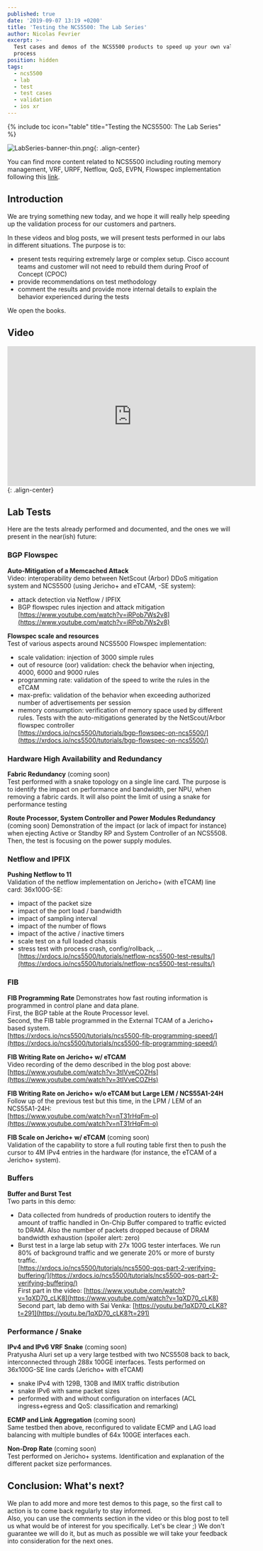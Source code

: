 ```yaml
---
published: true
date: '2019-09-07 13:19 +0200'
title: 'Testing the NCS5500: The Lab Series'
author: Nicolas Fevrier
excerpt: >-
  Test cases and demos of the NCS5500 products to speed up your own validation
  process
position: hidden
tags:
  - ncs5500
  - lab
  - test
  - test cases
  - validation
  - ios xr
---
```

{% include toc icon="table" title="Testing the NCS5500: The Lab Series" %}

![LabSeries-banner-thin.png]({{site.baseurl}}/images/LabSeries-banner-thin.png){: .align-center}

You can find more content related to NCS5500 including routing memory management, VRF, URPF, Netflow, QoS, EVPN, Flowspec implementation following this [link](https://xrdocs.io/ncs5500/tutorials/).

## Introduction

We are trying something new today, and we hope it will really help speeding up the validation process for our customers and partners.

In these videos and blog posts, we will present tests performed in our labs in different situations. The purpose is to:
- present tests requiring extremely large or complex setup. Cisco account teams and customer will not need to rebuild them during Proof of Concept (CPOC)
- provide recommendations on test methodology
- comment the results and provide more internal details to explain the behavior experienced during the tests

We open the books.

## Video

<iframe type="text/html" width="560" height="315" src="https://www.youtube.com/embed/rWmXXsQeV38?autoplay=1" frameborder="0" allow="autoplay" ></iframe>{: .align-center}

## Lab Tests

Here are the tests already performed and documented, and the ones we will present in the near(ish) future:

### BGP Flowspec

**Auto-Mitigation of a Memcached Attack**  
Video: interoperability demo between NetScout (Arbor) DDoS mitigation system and NCS5500 (using Jericho+ and eTCAM, -SE system):
- attack detection via Netflow / IPFIX
- BGP flowspec rules injection and attack mitigation  
[https://www.youtube.com/watch?v=iRPob7Ws2v8](https://www.youtube.com/watch?v=iRPob7Ws2v8)

**Flowspec scale and resources**  
Test of various aspects around NCS5500 Flowspec implementation:  
- scale validation: injection of 3000 simple rules
- out of resource (oor) validation: check the behavior when injecting, 4000, 6000 and 9000 rules
- programming rate: validation of the speed to write the rules in the eTCAM
- max-prefix: validation of the behavior when exceeding authorized number of advertisements per session
- memory consumption: verification of memory space used by different rules. Tests with the auto-mitigations generated by the NetScout/Arbor flowspec controller  
[https://xrdocs.io/ncs5500/tutorials/bgp-flowspec-on-ncs5500/](https://xrdocs.io/ncs5500/tutorials/bgp-flowspec-on-ncs5500/)

### Hardware High Availability and Redundancy

**Fabric Redundancy** (coming soon)  
Test performed with a snake topology on a single line card. The purpose is to identify the impact on performance and bandwidth, per NPU, when removing a fabric cards. It will also point the limit of using a snake for performance testing

**Route Processor, System Controller and Power Modules Redundancy** (coming soon)
Demonstration of the impact (or lack of impact for instance) when ejecting Active or Standby RP and System Controller of an NCS5508. Then, the test is focusing on the power supply modules.

### Netflow and IPFIX

**Pushing Netflow to 11**  
Validation of the netflow implementation on Jericho+ (with eTCAM) line card: 36x100G-SE:  
- impact of the packet size
- impact of the port load / bandwidth
- impact of sampling interval
- impact of the number of flows
- impact of the active / inactive timers
- scale test on a full loaded chassis
- stress test with process crash, config/rollback, ...  
[https://xrdocs.io/ncs5500/tutorials/netflow-ncs5500-test-results/](https://xrdocs.io/ncs5500/tutorials/netflow-ncs5500-test-results/)

### FIB

**FIB Programming Rate**
Demonstrates how fast routing information is programmed in control plane and data plane.  
First, the BGP table at the Route Processor level.  
Second, the FIB table programmed in the External TCAM of a Jericho+ based system.  
[https://xrdocs.io/ncs5500/tutorials/ncs5500-fib-programming-speed/](https://xrdocs.io/ncs5500/tutorials/ncs5500-fib-programming-speed/)

**FIB Writing Rate on Jericho+ w/ eTCAM**  
Video recording of the demo described in the blog post above:  
[https://www.youtube.com/watch?v=3tIVveCOZHs](https://www.youtube.com/watch?v=3tIVveCOZHs)

**FIB Writing Rate on Jericho+ w/o eTCAM but Large LEM / NCS55A1-24H**  
Follow up of the previous test but this time, in the LPM / LEM of an NCS55A1-24H:  
[https://www.youtube.com/watch?v=nT31rHqFm-o](https://www.youtube.com/watch?v=nT31rHqFm-o)

**FIB Scale on Jericho+ w/ eTCAM** (coming soon)  
Validation of the capability to store a full routing table first then to push the cursor to 4M IPv4 entries in the hardware (for instance, the eTCAM of a Jericho+ system).

### Buffers

**Buffer and Burst Test**  
Two parts in this demo:
- Data collected from hundreds of production routers to identify the amount of traffic handled in On-Chip Buffer compared to traffic evicted to DRAM. Also the number of packets dropped because of DRAM bandwidth exhaustion (spoiler alert: zero)
- Burst test in a large lab setup with 27x 100G tester interfaces. We run 80% of background traffic and we generate 20% or more of bursty traffic.  
[https://xrdocs.io/ncs5500/tutorials/ncs5500-qos-part-2-verifying-buffering/](https://xrdocs.io/ncs5500/tutorials/ncs5500-qos-part-2-verifying-buffering/)  
First part in the video: [https://www.youtube.com/watch?v=1qXD70_cLK8](https://www.youtube.com/watch?v=1qXD70_cLK8)  
Second part, lab demo with Sai Venka: [https://youtu.be/1qXD70_cLK8?t=291](https://youtu.be/1qXD70_cLK8?t=291)

### Performance / Snake

**IPv4 and IPv6 VRF Snake** (coming soon)  
Pratyusha Aluri set up a very large testbed with two NCS5508 back to back, interconnected through 288x 100GE interfaces. Tests performed on 36x100G-SE line cards (Jericho+ with eTCAM)  
- snake IPv4 with 129B, 130B and IMIX traffic distribution
- snake IPv6 with same packet sizes
- performed with and without configuration on interfaces (ACL ingress+egress and QoS: classification and remarking)

**ECMP and Link Aggregation** (coming soon)  
Same testbed then above, reconfigured to validate ECMP and LAG load balancing with multiple bundles of 64x 100GE interfaces each.

**Non-Drop Rate** (coming soon)  
Test performed on Jericho+ systems. Identification and explanation of the different packet size performances.

## Conclusion: What's next?

We plan to add more and more test demos to this page, so the first call to action is to come back regularly to stay informed.  
Also, you can use the comments section in the video or this blog post to tell us what would be of interest for you specifically.
Let's be clear ;)  We don't guarantee we will do it, but as much as possible we will take your feedback into consideration for the next ones.
